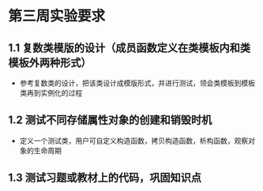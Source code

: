 #  第三周实验要求

## 1.1 复数类模版的设计（成员函数定义在类模板内和类模板外两种形式）
- 参考复数类的设计，把该类设计成模版形式，并进行测试，领会类模板到模板类再到实例化的过程

## 1.2 测试不同存储属性对象的创建和销毁时机
- 定义一个测试类，用户可自定义构造函数，拷贝构造函数，析构函数，观察对象的生命周期

## 1.3 测试习题或教材上的代码，巩固知识点
